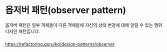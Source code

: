 # 옵저버 패턴(observer pattern)

옵저버 패턴은 일부 객체들이 다른 객체들에 자신의 상태 변경에 대해 알릴 수 있는 행위 디자인 패턴입니다.





###

https://refactoring.guru/ko/design-patterns/observer









